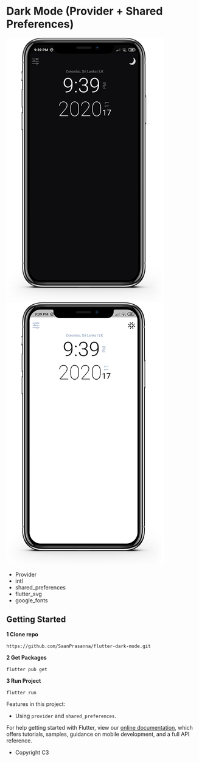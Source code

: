 # Dark Mode (Provider + Shared Preferences) 	

![alt text](https://github.com/SaanPrasanna/Flutter-Dark-Mode/blob/main/assets/icons/darkmode.png?raw=true)
![Light Mode](https://github.com/SaanPrasanna/Flutter-Dark-Mode/blob/main/assets/icons/light.png?raw=true)

- Provider
- intl
- shared_preferences
- flutter_svg
- google_fonts

## Getting Started
**1 Clone repo**
```
https://github.com/SaanPrasanna/flutter-dark-mode.git
```
**2 Get Packages**
```
flutter pub get
```
**3 Run Project**
```
flutter run
```

Features in this project:

- Using `provider` and `shared_preferences`.

For help getting started with Flutter, view our
[online documentation](https://flutter.dev/docs), which offers tutorials,
samples, guidance on mobile development, and a full API reference.
- Copyright C3
